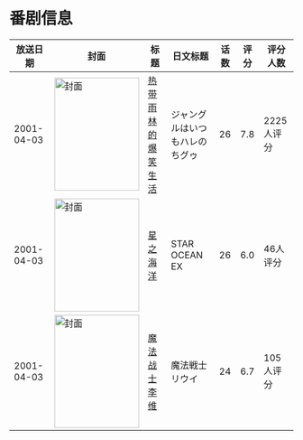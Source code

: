 # 番剧信息

|放送日期|封面|标题|日文标题|话数|评分|评分人数|
|---|---|---|---|---|---|---|
|2001-04-03|<img src="//lain.bgm.tv/pic/cover/c/98/0a/3291_6I7k6.jpg" alt="封面" style="width:150px;height:200px;object-fit:cover;">|[热带雨林的爆笑生活](https://bangumi.tv/subject/3291)|ジャングルはいつもハレのちグゥ|26|7.8|2225人评分|
|2001-04-03|<img src="//lain.bgm.tv/pic/cover/c/c5/f7/8378_jq1OX.jpg" alt="封面" style="width:150px;height:200px;object-fit:cover;">|[星之海洋](https://bangumi.tv/subject/8378)|STAR OCEAN EX|26|6.0|46人评分|
|2001-04-03|<img src="//lain.bgm.tv/pic/cover/c/c4/a3/14041_BLxl7.jpg" alt="封面" style="width:150px;height:200px;object-fit:cover;">|[魔法战士李维](https://bangumi.tv/subject/14041)|魔法戦士リウイ|24|6.7|105人评分|
